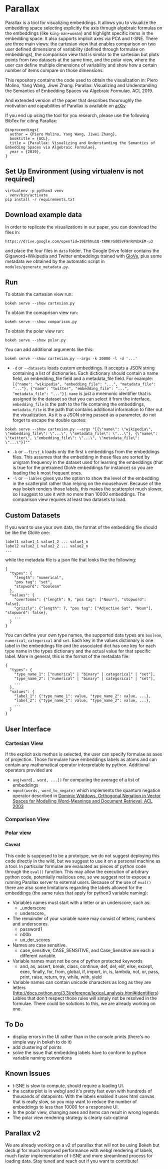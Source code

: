 Parallax
========


Parallax is a tool for visualizing embeddings. It allows you to visualize the embedding space selecting explicitly the axis through algebraic formulas on the embeddings (like `king-man+woman`) and highlight specific items in the embedding space.
It also supports implicit axes via PCA and t-SNE.
There are three main views: the cartesian view that enables comparison on two user defined dimensions of variability (defined through formulae on embeddings), the comparison view that is similar to the cartesian but plots points from two datasets at the same time, and the polar view, where the user can define multiple dimensions of variability and show how a certain number of items compare on those dimensions.

This repository contains the code used to obtain the visualization in:
Piero Molino, Yang Wang, Jiwei Zhang. Parallax: Visualizing and Understanding the Semantics of Embedding Spaces via Algebraic Formulae. ACL 2019.

And extended version of the paper that describes thouroughly the motivation and capabilities of Parallax is available on [arXiv](http://arxiv.org)

If you end up using the tool for you research, please use the following BibTex for citing Parallax:
```
@inproceedings{
  author = {Piero Molino, Yang Wang, Jiwei Zhang},
  booktitle = {ACL},
  title = {Parallax: Visualizing and Understanding the Semantics of Embedding Spaces via Algebraic Formulae},
  year = {2019},
}
```

## Set Up Environment (using virtualenv is not required)
```
virtualenv -p python3 venv
. venv/bin/activate
pip install -r requirements.txt
```

## Download example data
In order to replicate the visualizations in our paper, you can download the files in:
```
https://drive.google.com/open?id=19EYhNu1Q-tRMKrGd05VF9nRVVbKEM-u3
```
and place the four files in `data` folder.
The Google Drive folder contains the Gigaword+Wikipedia and Twitter embeddings trained with [GloVe](https://nlp.stanford.edu/projects/glove/), plus some metadata we obtained by the automatic script in `modules/generate_metadata.py`.


## Run
To obtain the cartesian view run:
```
bokeh serve --show cartesian.py
```

To obtain the comaprison view run:
```
bokeh serve --show comparison.py
```

To obtain the polar view run:
```
bokeh serve --show polar.py
```

You can add additional arguments like this:
```
bokeh serve --show cartesian.py --args -k 20000 -l -d '...'
```
- `-d` or `--datasets` loads custom embeddings. It accepts a JSON string containing a list of dictionaries. Each dictionary should contain a name field, an embedding_file field and a metadata_file field.  For example: `[{"name": "wikipedia", "embedding_file": "...", "metadata_file": "..."}, {"name": "twitter", "embedding_file": "...", "metadata_file": "..."}]`. `name` is just a mnemonic identifier that is assigned to the dataset so that you can select it from the interface, `embedding_file` is the path to the file contaning the embeddings, `metadata_file` is the path that contains additional information to filter out the visualization. As it is a JSON string passed as a parameter, do not forget to escape the double quotes:
```
bokeh serve --show cartesian.py --args "[{\"name\": \"wikipedia\", \"embedding_file\": \"...\", \"metadata_file\": \"...\"}, {\"name\": \"twitter\", \"embedding_file\": \"...\", \"metadata_file\": \"...\"}]""
```
- `-k` or `--first_k` loads only the first `k` embeddings from the embeddings files. This assumes that the embedding in those files are sorted by unigram frequency in the dataset used for learning the embeddings (that is true for the pretrained GloVe embeddings for instance) so you are loading the k most frequent ones.
- `-l` or `--lables` gives you the option to show the level of the embedding in the scatterplot rather than relying on the mousehover. Because of the way bokeh renders those labels, this makes the scatterplot much slower, so I suggest to use it with no more than 10000 embeddings.
The comparison view requires at least two datasets to load.

## Custom Datasets
If you want to use your own data, the format of the embedding file should be like the GloVe one:
```
label1 value1_1 value1_2 ... value1_n
label2 value2_1 value2_2 ... value2_n
...
```
while the metadata file is a json file that looks like the following:
```
{
  "types": {
    "length": "numerical",
    "pos tag": "set",
    "stopword": "boolean"
  },
  "values": {
    "overtones": {"length": 9, "pos tag": ["Noun"], "stopword": false},
    "grizzly": {"length": 7, "pos tag": ["Adjective Sat", "Noun"], "stopword": false},
    ...
  }
}
```
You can define your own type names, the supported data types are `boolean`, `numerical`, `categorical` and `set`.
Each key in the values dictionary is one label in the embeddings file and the associated dict has one key for each type name in the types dictionary and the actual value for that specific label.
More in general, this is the format of the metadata file:
```
{
  "types": {
    "type_name_1": ["numerical" | "binary" | categorical" | "set"],
    "type_name_2": ["numerical" | "binary" | categorical" | "set"],
    ...
  },
  "values": {
    "label_1": {"type_name_1": value, "type_name_2": value, ...},
    "label_2": {"type_name_1": value, "type_name_2": value, ...},
    ...
  }
}
```

## User Interface

### Cartesian View

If the explicit axis methos is selected, the user can specify formulae as axes of projection.
Those formulare have embeddings labels as atoms and can contain any mathematical operator interpretable by python.
Additional operators provided are
- `avg(word[, word, ...])` for computing the average of a list of embeddings
- `nqnot(words, word_to_negate)` which implements the quantum negation operator described in [Dominic Widdows, Orthogonal Negation in Vector Spaces for Modelling
Word-Meanings and Document Retrieval, ACL 2003](https://pdfs.semanticscholar.org/98f6/0fc40d6350ba809d5a0e7485540f7667e51a.pdf) 


### Comparison View

### Polar view

#### Caveat
This code is supposed to be a prototype, we do not suggest deploying this code directly in the wild, but we suggest to use it on a personal machine as a tool.
In particular formulae are evaluated as pieces of python code through the `eval()` function.
This may allow the execution of arbitrary python code, potentially malicious one, so we suggest not to expose a running Parallax server to external users.
Because of the use of `eval()` there are also some limitations regarding the labels allowed for the embeddings (the same rules that apply for python3 variable naming):
- Variables names must start with a letter or an underscore, such as:
   - _underscore
   - underscore_
- The remainder of your variable name may consist of letters, numbers and underscores.
   - password1
   - n00b
   - un_der_scores
- Names are case sensitive.
   - case_sensitive, CASE_SENSITIVE, and Case_Sensitive are each a different variable.
- Variable names must not be one of python protected keywords
   - and, as, assert, break, class, continue, def, del, elif, else, except, exec, finally, for, from, global, if, import, in, is, lambda, not, or, pass, print, raise, return, try, while, with, yield
- Variable names can contain unicode characters as long as they are letters (http://docs.python.org/3.3/reference/lexical_analysis.html#identifiers)
Lables that don't respect those rules will simply not be resolved in the formulae.
There could be solutions to this, we are already working on one.

## To Do
- display errors in the UI rather than in the console prints (there's no simple way in bokeh to do it)
- add clustering of points
- solve the issue that embedding labels have to conform to python variable naming conventions

## Known Issues
- t-SNE is slow to compute, should require a loading UI.
- the scatterplot is in webgl and it's pretty fast even with hundreds of thousands of datapoints. With the labels enabled it uses html canvas that is really slow, so you may want to reduce the number of embeddings to less than 10000 for a responsive UI.
- In the polar view, changing axes and items can result in wrong legends
- The polar view rendering strategy is clearly sub-optimal

## Parallax v2
We are already working on a v2 of parallax that will not be using Bokeh but deck.gl for much improved performance with webgl rendering of labels, much faster implementation of t-SNE and more streamlined process for loading data. Stay tuned and reach out if you want to contribute!
